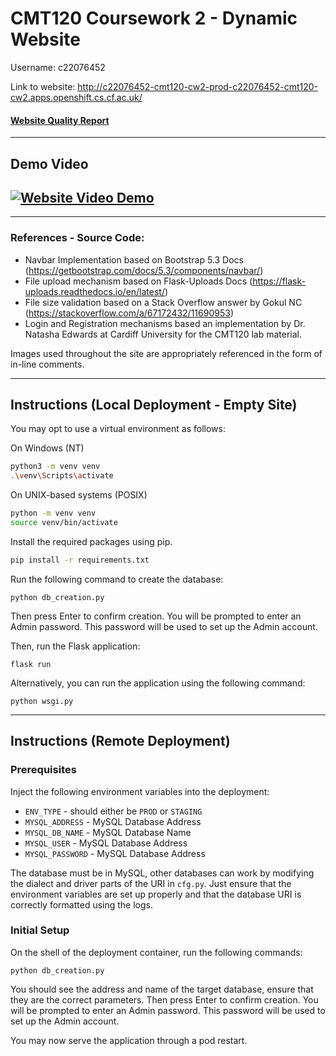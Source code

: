# CMT120 Coursework 2 - Dynamic Website

Username: c22076452

Link to website: http://c22076452-cmt120-cw2-prod-c22076452-cmt120-cw2.apps.openshift.cs.cf.ac.uk/

#### [Website Quality Report](c22076452_report.pdf)

---

## Demo Video

## [![Website Video Demo](https://i.ytimg.com/vi/Q3_VkIxhObg/maxresdefault.jpg)](https://youtu.be/Q3_VkIxhObg "Website Video Demo")

---

### References - Source Code:

- Navbar Implementation based on Bootstrap 5.3 Docs (https://getbootstrap.com/docs/5.3/components/navbar/)
- File upload mechanism based on Flask-Uploads Docs (https://flask-uploads.readthedocs.io/en/latest/)
- File size validation based on a Stack Overflow answer by Gokul NC (https://stackoverflow.com/a/67172432/11690953)
- Login and Registration mechanisms based an implementation by Dr. Natasha Edwards at Cardiff University for the CMT120 lab material.

Images used throughout the site are appropriately referenced in the form of in-line comments.

---

## Instructions (Local Deployment - Empty Site)

You may opt to use a virtual environment as follows:

On Windows (NT)

```bash
python3 -m venv venv
.\venv\Scripts\activate
```

On UNIX-based systems (POSIX)

```bash
python -m venv venv
source venv/bin/activate
```

Install the required packages using pip.

```bash
pip install -r requirements.txt
```

Run the following command to create the database:

```
python db_creation.py
```

Then press Enter to confirm creation.
You will be prompted to enter an Admin password. This password will be used to set up the Admin account.

Then, run the Flask application:

```
flask run
```

Alternatively, you can run the application using the following command:

```
python wsgi.py
```

---

## Instructions (Remote Deployment)

### Prerequisites

Inject the following environment variables into the deployment:

- `ENV_TYPE` - should either be `PROD` or `STAGING`
- `MYSQL_ADDRESS` - MySQL Database Address
- `MYSQL_DB_NAME` - MySQL Database Name
- `MYSQL_USER` - MySQL Database Address
- `MYSQL_PASSWORD` - MySQL Database Address

The database must be in MySQL, other databases can work by modifying the dialect and driver parts of the URI in `cfg.py`. Just ensure that the environment variables are set up properly and that the database URI is correctly formatted using the logs.

### Initial Setup

On the shell of the deployment container, run the following commands:

```
python db_creation.py
```

You should see the address and name of the target database, ensure that they are the correct parameters.
Then press Enter to confirm creation.
You will be prompted to enter an Admin password. This password will be used to set up the Admin account.

You may now serve the application through a pod restart.
